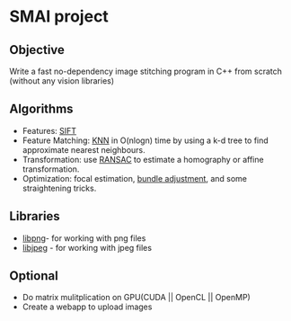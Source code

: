 # SMAI project
## Objective
Write a fast no-dependency image stitching program in C++ from scratch (without any vision libraries)

## Algorithms
+ Features: [SIFT](http://en.wikipedia.org/wiki/Scale-invariant_feature_transform)
+ Feature Matching: [KNN](https://en.wikipedia.org/wiki/K-nearest_neighbors_algorithm) in O(nlogn) time by using a k-d tree to find approximate nearest neighbours.
+ Transformation: use [RANSAC](http://en.wikipedia.org/wiki/RANSAC) to estimate a homography or affine transformation.
+ Optimization: focal estimation, [bundle adjustment](https://en.wikipedia.org/wiki/Bundle_adjustment), and some straightening tricks.

## Libraries
+ [libpng](http://www.libpng.org/pub/png/libpng.html)- for working with png files
+ [libjpeg](http://libjpeg.sourceforge.net/) - for working with jpeg files

## Optional
+ Do matrix mulitplication on GPU(CUDA || OpenCL || OpenMP)
+ Create a webapp to upload images
